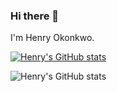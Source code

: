 ### Hi there 👋

I'm Henry Okonkwo.

[![Henry's GitHub stats](https://github-readme-stats.vercel.app/api?username=chokonaira)](https://github.com/chokonaira/github-readme-stats)

![Henry's GitHub stats](https://github-readme-stats.vercel.app/api?username=chokonaira&show_icons=true&theme=radical)



